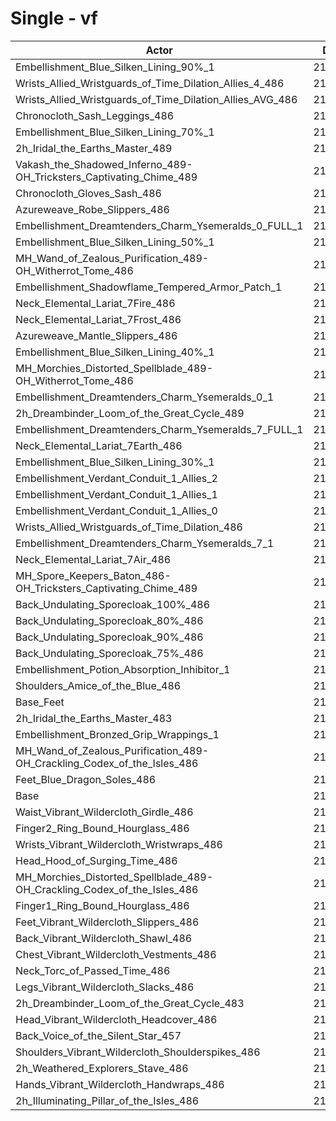 # Single - vf
| Actor | DPS | Increase |
|---|:---:|:---:|
|Embellishment_Blue_Silken_Lining_90%_1|218152|2.32%|
|Wrists_Allied_Wristguards_of_Time_Dilation_Allies_4_486|217921|2.21%|
|Wrists_Allied_Wristguards_of_Time_Dilation_Allies_AVG_486|217227|1.88%|
|Chronocloth_Sash_Leggings_486|217132|1.84%|
|Embellishment_Blue_Silken_Lining_70%_1|217045|1.80%|
|2h_Iridal_the_Earths_Master_489|217022|1.79%|
|Vakash_the_Shadowed_Inferno_489-OH_Tricksters_Captivating_Chime_489|216981|1.77%|
|Chronocloth_Gloves_Sash_486|216895|1.73%|
|Azureweave_Robe_Slippers_486|216502|1.54%|
|Embellishment_Dreamtenders_Charm_Ysemeralds_0_FULL_1|216208|1.41%|
|Embellishment_Blue_Silken_Lining_50%_1|215983|1.30%|
|MH_Wand_of_Zealous_Purification_489-OH_Witherrot_Tome_486|215914|1.27%|
|Embellishment_Shadowflame_Tempered_Armor_Patch_1|215695|1.16%|
|Neck_Elemental_Lariat_7Fire_486|215573|1.11%|
|Neck_Elemental_Lariat_7Frost_486|215565|1.10%|
|Azureweave_Mantle_Slippers_486|215562|1.10%|
|Embellishment_Blue_Silken_Lining_40%_1|215536|1.09%|
|MH_Morchies_Distorted_Spellblade_489-OH_Witherrot_Tome_486|215485|1.07%|
|Embellishment_Dreamtenders_Charm_Ysemeralds_0_1|215346|1.00%|
|2h_Dreambinder_Loom_of_the_Great_Cycle_489|215324|0.99%|
|Embellishment_Dreamtenders_Charm_Ysemeralds_7_FULL_1|215281|0.97%|
|Neck_Elemental_Lariat_7Earth_486|215274|0.97%|
|Embellishment_Blue_Silken_Lining_30%_1|215026|0.85%|
|Embellishment_Verdant_Conduit_1_Allies_2|214996|0.84%|
|Embellishment_Verdant_Conduit_1_Allies_1|214928|0.80%|
|Embellishment_Verdant_Conduit_1_Allies_0|214785|0.74%|
|Wrists_Allied_Wristguards_of_Time_Dilation_486|214623|0.66%|
|Embellishment_Dreamtenders_Charm_Ysemeralds_7_1|214526|0.62%|
|Neck_Elemental_Lariat_7Air_486|214394|0.55%|
|MH_Spore_Keepers_Baton_486-OH_Tricksters_Captivating_Chime_489|214183|0.46%|
|Back_Undulating_Sporecloak_100%_486|213967|0.35%|
|Back_Undulating_Sporecloak_80%_486|213898|0.32%|
|Back_Undulating_Sporecloak_90%_486|213853|0.30%|
|Back_Undulating_Sporecloak_75%_486|213845|0.30%|
|Embellishment_Potion_Absorption_Inhibitor_1|213786|0.27%|
|Shoulders_Amice_of_the_Blue_486|213776|0.26%|
|Base_Feet|213693|0.23%|
|2h_Iridal_the_Earths_Master_483|213595|0.18%|
|Embellishment_Bronzed_Grip_Wrappings_1|213347|0.06%|
|MH_Wand_of_Zealous_Purification_489-OH_Crackling_Codex_of_the_Isles_486|213272|0.03%|
|Feet_Blue_Dragon_Soles_486|213262|0.02%|
|Base|213211|0.00%|
|Waist_Vibrant_Wildercloth_Girdle_486|213194|-0.01%|
|Finger2_Ring_Bound_Hourglass_486|213177|-0.02%|
|Wrists_Vibrant_Wildercloth_Wristwraps_486|213172|-0.02%|
|Head_Hood_of_Surging_Time_486|213168|-0.02%|
|MH_Morchies_Distorted_Spellblade_489-OH_Crackling_Codex_of_the_Isles_486|213019|-0.09%|
|Finger1_Ring_Bound_Hourglass_486|212959|-0.12%|
|Feet_Vibrant_Wildercloth_Slippers_486|212843|-0.17%|
|Back_Vibrant_Wildercloth_Shawl_486|212791|-0.20%|
|Chest_Vibrant_Wildercloth_Vestments_486|212600|-0.29%|
|Neck_Torc_of_Passed_Time_486|212583|-0.29%|
|Legs_Vibrant_Wildercloth_Slacks_486|212401|-0.38%|
|2h_Dreambinder_Loom_of_the_Great_Cycle_483|212347|-0.41%|
|Head_Vibrant_Wildercloth_Headcover_486|212290|-0.43%|
|Back_Voice_of_the_Silent_Star_457|212202|-0.47%|
|Shoulders_Vibrant_Wildercloth_Shoulderspikes_486|212194|-0.48%|
|2h_Weathered_Explorers_Stave_486|212167|-0.49%|
|Hands_Vibrant_Wildercloth_Handwraps_486|212003|-0.57%|
|2h_Illuminating_Pillar_of_the_Isles_486|211986|-0.57%|
